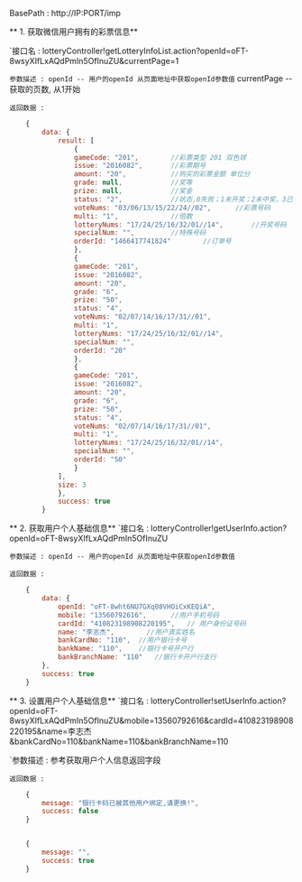 
BasePath : http://IP:PORT/imp


** 1. 获取微信用户拥有的彩票信息**

`接口名 : lotteryController!getLotteryInfoList.action?openId=oFT-8wsyXIfLxAQdPmIn5OfInuZU&currentPage=1

`参数描述 : openId -- 用户的openId 从页面地址中获取openId参数值`
			currentPage -- 获取的页数, 从1开始

`返回数据 :`
```javascript
	{
		data: {
			result: [
				{
				gameCode: "201",		//彩票类型 201 双色球
				issue: "2016082",		//彩票期号
				amount: "20",			//购买的彩票金额 单位分
				grade: null,			//奖等
				prize: null,			//奖金
				status: "2",			//状态,0失败；1未开奖；2未中奖，3已中奖，4已兑奖，5中大奖，6已发奖
				voteNums: "03/06/13/15/22/24//02",		//彩票号码
				multi: "1",				//倍数
				lotteryNums: "17/24/25/16/32/01//14",		//开奖号码
				specialNum: "",			//特殊号码
				orderId: "1466417741824"		//订单号
				},
				{
				gameCode: "201",
				issue: "2016082",
				amount: "20",
				grade: "6",
				prize: "50",
				status: "4",
				voteNums: "02/07/14/16/17/31//01",
				multi: "1",
				lotteryNums: "17/24/25/16/32/01//14",
				specialNum: "",
				orderId: "20"
				},
				{
				gameCode: "201",
				issue: "2016082",
				amount: "20",
				grade: "6",
				prize: "50",
				status: "4",
				voteNums: "02/07/14/16/17/31//01",
				multi: "1",
				lotteryNums: "17/24/25/16/32/01//14",
				specialNum: "",
				orderId: "50"
				}
			],
			size: 3
			},
			success: true
		}						
```

** 2. 获取用户个人基础信息**
`接口名 : lotteryController!getUserInfo.action?openId=oFT-8wsyXIfLxAQdPmIn5OfInuZU

`参数描述 : openId -- 用户的openId 从页面地址中获取openId参数值`
 
`返回数据 :`
```javascript
	{
		data: {
			openId: "oFT-8wht6NU7GXq08VHOiCxKEQiA",
			mobile: "13560792616",		//用户手机号码
			cardId: "410823198908220195",	// 用户身份证号码
			name: "李志杰",		//用户真实姓名
			bankCardNo: "110",	//用户银行卡号
			bankName: "110",	//银行卡号开户行
			bankBranchName: "110"	//银行卡开户行支行
		},
		success: true
	}										
```

** 3. 设置用户个人基础信息**
`接口名 : lotteryController!setUserInfo.action?openId=oFT-8wsyXIfLxAQdPmIn5OfInuZU&mobile=13560792616&cardId=410823198908220195&name=李志杰&bankCardNo=110&bankName=110&bankBranchName=110

`参数描述 : 参考获取用户个人信息返回字段
 
`返回数据 :`
```javascript
	{
		message: "银行卡码已被其他用户绑定,请更换!",
		success: false
	}


	{
		message: "",
		success: true
	}	
```

